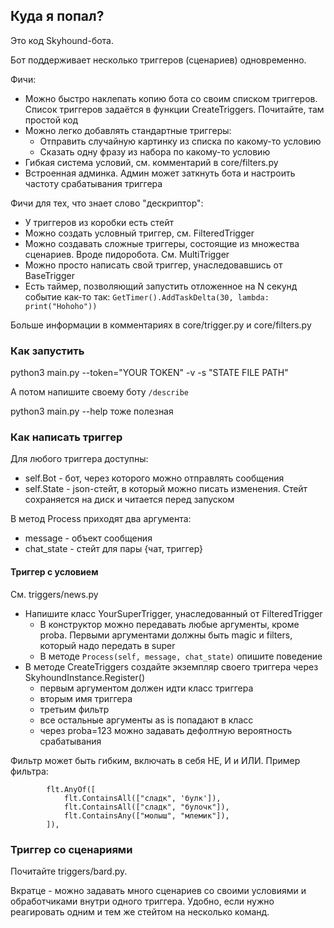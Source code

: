 ## Куда я попал?

Это код Skyhound-бота.

Бот поддерживает несколько триггеров (сценариев) одновременно.

Фичи:
* Можно быстро наклепать копию бота со своим списком триггеров. Список триггеров задаётся в функции CreateTriggers. Почитайте, там простой код
* Можно легко добавлять стандартные триггеры:
    * Отправить случайную картинку из списка по какому-то условию
    * Сказать одну фразу из набора по какому-то условию
* Гибкая система условий, см. комментарий в core/filters.py
* Встроенная админка. Админ может заткнуть бота и настроить частоту срабатывания триггера

Фичи для тех, что знает слово "дескриптор":
* У триггеров из коробки есть стейт
* Можно создать условный триггер, см. FilteredTrigger
* Можно создавать сложные триггеры, состоящие из множества сценариев. Вроде пидоробота. См. MultiTrigger
* Можно просто написать свой триггер, унаследовавшись от BaseTrigger
* Есть таймер, позволяющий запустить отложенное на N секунд событие как-то так: `GetTimer().AddTaskDelta(30, lambda: print("Hohoho"))`

Больше информации в комментариях в core/trigger.py и core/filters.py

### Как запустить

python3 main.py --token="YOUR TOKEN" -v -s "STATE FILE PATH"

А потом напишите своему боту `/describe`


python3 main.py --help тоже полезная


### Как написать триггер
Для любого триггера доступны:
* self.Bot - бот, через которого можно отправлять сообщения
* self.State - json-стейт, в который можно писать изменения. Стейт сохраняется на диск и читается перед запуском

В метод Process приходят два аргумента:
* message - объект сообщения
* chat_state - стейт для пары {чат, триггер}

#### Триггер с условием
См. triggers/news.py

* Напишите класс YourSuperTrigger, унаследованный от FilteredTrigger
    * В конструктор можно передавать любые аргументы, кроме proba. Первыми аргументами должны быть magic и filters, который надо передать в super
    * В методе `Process(self, message, chat_state)` опишите поведение
* В методе CreateTriggers создайте экземпляр своего триггера через SkyhoundInstance.Register()
    * первым аргументом должен идти класс триггера
    * вторым имя триггера
    * третьим фильтр
    * все остальные аргументы as is попадают в класс
    * через proba=123 можно задавать дефолтную вероятность срабатывания

Фильтр может быть гибким, включать в себя НЕ, И и ИЛИ. Пример фильтра:
```
        flt.AnyOf([
            flt.ContainsAll(["сладк", 'булк']),
            flt.ContainsAll(["сладк", "булочк"]),
            flt.ContainsAny(["молыш", "млемик"]),
        ]),
```

### Триггер со сценариями
Почитайте triggers/bard.py.

Вкратце - можно задавать много сценариев со своими условиями и обработчиками внутри одного триггера. Удобно, если нужно реагировать одним и тем же стейтом на несколько команд.
